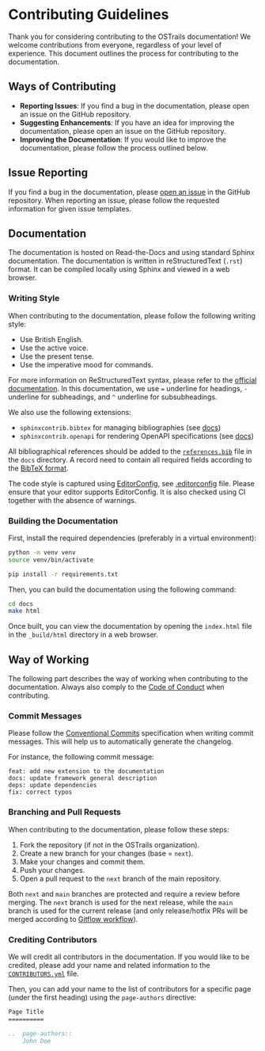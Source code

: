# Contributing Guidelines

Thank you for considering contributing to the OSTrails documentation! We welcome contributions from everyone, regardless of your level of experience. This document outlines the process for contributing to the documentation.

## Ways of Contributing

- **Reporting Issues**: If you find a bug in the documentation, please open an issue on the GitHub repository.
- **Suggesting Enhancements**: If you have an idea for improving the documentation, please open an issue on the GitHub repository.
- **Improving the Documentation**: If you would like to improve the documentation, please follow the process outlined below.

## Issue Reporting

If you find a bug in the documentation, please [open an issue](https://github.com/ostrails/docs/issues/new/choose) in the GitHub repository. When reporting an issue, please follow the requested information for given issue templates.

## Documentation

The documentation is hosted on Read-the-Docs and using standard Sphinx documentation. The documentation is written in reStructuredText (`.rst`) format. It can be compiled locally using Sphinx and viewed in a web browser.

### Writing Style

When contributing to the documentation, please follow the following writing style:

- Use British English.
- Use the active voice.
- Use the present tense.
- Use the imperative mood for commands.

For more information on ReStructuredText syntax, please refer to the [official documentation](https://www.sphinx-doc.org/en/master/usage/restructuredtext/basics.html). In this documentation, we use `=` underline for headings, `-` underline for subheadings, and `^` underline for subsubheadings.

We also use the following extensions:

- `sphinxcontrib.bibtex` for managing bibliographies (see [docs](https://sphinxcontrib-bibtex.readthedocs.io/en/latest/))
- `sphinxcontrib.openapi` for rendering OpenAPI specifications (see [docs](https://sphinxcontrib-openapi.readthedocs.io/))

All bibliographical references should be added to the [`references.bib`](docs/references.bib) file in the `docs` directory. A record need to contain all required fields according to the [BibTeX format](https://www.bibtex.com/e/entry-types/).

The code style is captured using [EditorConfig](https://editorconfig.org/), see [.editorconfig](.editorconfig) file. Please ensure that your editor supports EditorConfig. It is also checked using CI together with the absence of warnings.

### Building the Documentation

First, install the required dependencies (preferably in a virtual environment):

```bash
python -m venv venv
source venv/bin/activate

pip install -r requirements.txt
```

Then, you can build the documentation using the following command:

```bash
cd docs
make html
```

Once built, you can view the documentation by opening the `index.html` file in the `_build/html` directory in a web browser.

## Way of Working

The following part describes the way of working when contributing to the documentation. Always also comply to the [Code of Conduct](./CODE_OF_CONDUCT.md) when contributing.

### Commit Messages

Please follow the [Conventional Commits](https://www.conventionalcommits.org/en/v1.0.0/) specification when writing commit messages. This will help us to automatically generate the changelog.

For instance, the following commit message:

```
feat: add new extension to the documentation
docs: update framework general description
deps: update dependencies
fix: correct typos
```

### Branching and Pull Requests

When contributing to the documentation, please follow these steps:

1. Fork the repository (if not in the OSTrails organization).
2. Create a new branch for your changes (base = `next`).
3. Make your changes and commit them.
4. Push your changes.
5. Open a pull request to the `next` branch of the main repository.

Both `next` and `main` branches are protected and require a review before merging. The `next` branch is used for the next release, while the `main` branch is used for the current release (and only release/hotfix PRs will be merged according to [Gitflow workflow](https://www.atlassian.com/git/tutorials/comparing-workflows/gitflow-workflow)).

### Crediting Contributors

We will credit all contributors in the documentation. If you would like to be credited, please add your name and related information to the [`CONTRIBUTORS.yml`](./CONTRIBUTORS.yml) file.

Then, you can add your name to the list of contributors for a specific page (under the first heading) using the `page-authors` directive:

```rst
Page Title
==========

..  page-authors::
    John Doe

```
